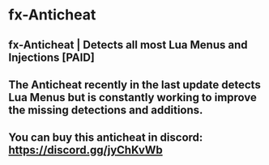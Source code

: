 # fx-Anticheat
fx-Anticheat | Detects all most Lua Menus and Injections [PAID]
--
The Anticheat recently in the last update detects Lua Menus but is constantly working to improve the missing detections and additions.
--
You can buy this anticheat in discord:
https://discord.gg/jyChKvWb
--
